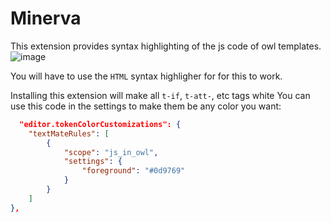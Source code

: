 # Minerva

This extension provides syntax highlighting of the js code of owl templates.
![image](https://github.com/vlst-odoo/minerva/assets/118446179/2cf570ea-6654-49ba-ae7c-98cc1f791e44)

You will have to use the `HTML` syntax highligher for for this to work.


Installing this extension will make all `t-if`, `t-att-`, etc tags white
You can use this code in the settings to make them be any color you want:

```json
  "editor.tokenColorCustomizations": {
    "textMateRules": [
        {
            "scope": "js_in_owl",
            "settings": {
                "foreground": "#0d9769"
            }
        }
    ]
},
```
